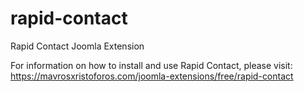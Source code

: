 # rapid-contact
Rapid Contact Joomla Extension

For information on how to install and use Rapid Contact, please visit:<br/>
https://mavrosxristoforos.com/joomla-extensions/free/rapid-contact
